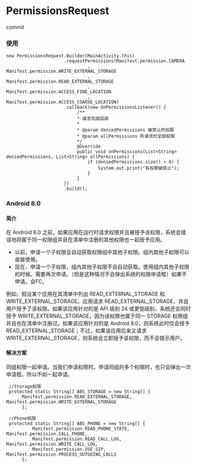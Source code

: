 # PermissionsRequest
commit
### 使用
```
new PermissionsRequest.Builder(MainActivity.this)
                      .requestPermissions(Manifest.permission.CAMERA
                               , Manifest.permission.WRITE_EXTERNAL_STORAGE
                               , Manifest.permission.READ_EXTERNAL_STORAGE
                               , Manifest.permission.ACCESS_FINE_LOCATION
                               , Manifest.permission.ACCESS_COARSE_LOCATION)
                      .callback(new OnPermissionsListener() {
                           /**
                           * 请求完成回调
                           *
                           * @param deniedPermissions 被禁止的权限
                           * @param allPermissions 所请求的全部权限
                           */
                           @Override
                           public void onPermissions(List<String> deniedPermissions, List<String> allPermissions) {
                               if (deniedPermissions.size() > 0) {
                                   System.out.print("有权限被禁止");
                               }
                           }
                      })
                      .build();
```

### Android 8.0

#### 简介

在 Android 8.0 之前，如果应用在运行时请求权限并且被授予该权限，系统会错误地将属于同一权限组并且在清单中注册的其他权限也一起授予应用。

- 以前，申请一个子权限会自动获取权限组中其他子权限。组内其他子权限可以直接使用。
- 现在，申请一个子权限，组内其他子权限不会自动获取。使用组内其他子权限的时候。需要再次申请。（但是这种情况不会弹出系统的权限申请框）如果不申请。会FC。

例如，假设某个应用在其清单中列出 READ_EXTERNAL_STORAGE 和 WRITE_EXTERNAL_STORAGE。应用请求 READ_EXTERNAL_STORAGE，并且用户授予了该权限。如果该应用针对的是 API 级别 24 或更低级别，系统还会同时授予 WRITE_EXTERNAL_STORAGE，因为该权限也属于同一 STORAGE 权限组并且也在清单中注册过。如果该应用针对的是 Android 8.0，则系统此时仅会授予 READ_EXTERNAL_STORAGE；不过，如果该应用后来又请求 WRITE_EXTERNAL_STORAGE，则系统会立即授予该权限，而不会提示用户。

#### 解决方案
同组权限一起申请。当我们申请权限时。申请同组的多个权限时，也只会弹出一次申请框。所以不如一起申请。

```
 //Storage权限
 protected static String[] ABS_STORAGE = new String[] {
      Manifest.permission.READ_EXTERNAL_STORAGE, Manifest.permission.WRITE_EXTERNAL_STORAGE
      };
      
 //Phone权限
 protected static String[] ABS_PHONE = new String[] {
          Manifest.permission.READ_PHONE_STATE, Manifest.permission.CALL_PHONE,
          Manifest.permission.READ_CALL_LOG, Manifest.permission.WRITE_CALL_LOG,
          Manifest.permission.USE_SIP, Manifest.permission.PROCESS_OUTGOING_CALLS
      };

```
